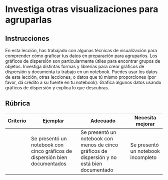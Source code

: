 # Investiga otras visualizaciones para agruparlas

## Instrucciones

En esta lección, has trabajado con algunas técnicas de visualización para comprender cómo graficar tus datos en preparación para agruparlos. Los gráficos de dispersión son particularmente útiles para encontrar grupos de objetos. Investiga distintas formas y librerías para crear gráficos de dispersión y documenta tu trabajo en un notebook. Puedes usar los datos de esta lección, otras lecciones, o datos que tú mismo proporciones (por favor, dá crédito a su fuente en tu notebook). Grafica algunos datos usando gráficos de dispersión y explica lo que descubras.

## Rúbrica

| Criterio | Ejemplar                                                      | Adecuado                                                                                 | Necesita mejorar                   |
| -------- | -------------------------------------------------------------- | ---------------------------------------------------------------------------------------- | ----------------------------------- |
|          | Se presentó un notebook con cinco gráficos de dispersión bien documentados | Se presentó un notebook con menos de cinco gráficos de dispersión y no está bien documentado | Se presentó un notebook incompleto |
